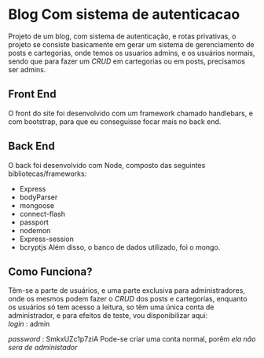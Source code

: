# Blog Com sistema de autenticacao
 Projeto de um blog, com sistema de autenticação, e rotas privativas, o projeto se consiste basicamente
 em gerar um sistema de gerenciamento de posts e cartegorias, onde temos os usuarios admins, e os
 usuários normais, sendo que para fazer um *CRUD* em cartegorias ou em posts, precisamos ser
 admins.

 ## Front End
 O front do site foi desenvolvido com um framework chamado handlebars, e com bootstrap, para que
 eu conseguisse focar mais no back end.

 ## Back End
 O back foi desenvolvido com Node, composto das seguintes bibliotecas/frameworks:
  * Express
  * bodyParser
  * mongoose
  * connect-flash
  * passport
  * nodemon
  * Express-session
  * bcryptjs
Além disso, o banco de dados utilizado, foi o mongo.
## Como Funciona?
Têm-se a parte de usuários, e uma parte exclusiva para administradores, onde os mesmos podem
fazer o *CRUD* dos posts e cartegorias, enquanto os usuários só tem acesso a leitura, so têm
uma única conta de administrador, e para efeitos de teste, vou disponibilizar aqui:
<br/>
*login* : admin

*password* : SmkxUZc1p7ziA
Pode-se criar uma conta normal, porêm *ela não sera de administador*
